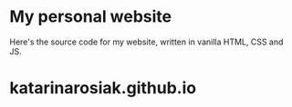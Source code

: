 # My personal website

Here's the source code for my website, written in vanilla HTML, CSS and JS.
# katarinarosiak.github.io

